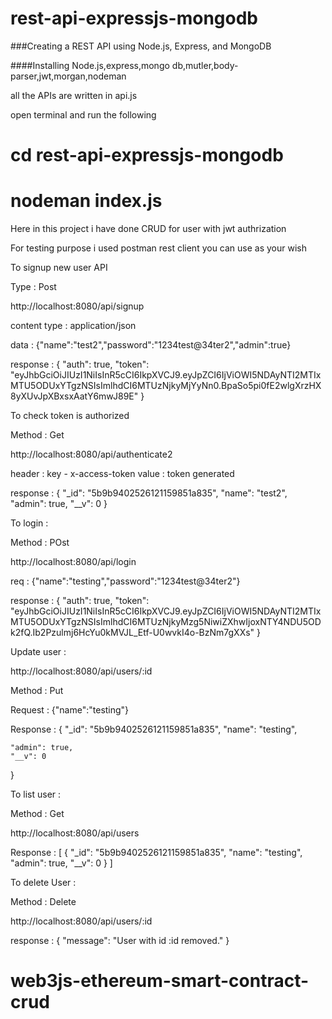 # rest-api-expressjs-mongodb

###Creating a REST API using Node.js, Express, and MongoDB

####Installing Node.js,express,mongo db,mutler,body-parser,jwt,morgan,nodeman

all the APIs are written in api.js

open terminal and run the following

# cd rest-api-expressjs-mongodb
# nodeman index.js


Here in this project i have done CRUD for user with jwt authrization

For testing purpose i used postman rest client you can use as your wish

To signup new user API

Type : Post

http://localhost:8080/api/signup

content type : application/json

data : {"name":"test2","password":"1234test@34ter2","admin":true}

response : {
    "auth": true,
    "token": "eyJhbGciOiJIUzI1NiIsInR5cCI6IkpXVCJ9.eyJpZCI6IjViOWI5NDAyNTI2MTIxMTU5ODUxYTgzNSIsImlhdCI6MTUzNjkyMjYyNn0.BpaSo5pi0fE2wlgXrzHX8yXUvJpXBxsxAatY6mwJ89E"
}

To check token is authorized 

Method : Get

http://localhost:8080/api/authenticate2

header : key - x-access-token value : token generated

response : {
    "_id": "5b9b9402526121159851a835",
    "name": "test2",
    "admin": true,
    "__v": 0
}

To login : 

Method : POst

http://localhost:8080/api/login

req : {"name":"testing","password":"1234test@34ter2"}

response : {
    "auth": true,
    "token": "eyJhbGciOiJIUzI1NiIsInR5cCI6IkpXVCJ9.eyJpZCI6IjViOWI5NDAyNTI2MTIxMTU5ODUxYTgzNSIsImlhdCI6MTUzNjkyMzg5NiwiZXhwIjoxNTY4NDU5ODk2fQ.Ib2Pzulmj6HcYu0kMVJL_Etf-U0wvkI4o-BzNm7gXXs"
}

Update user : 

http://localhost:8080/api/users/:id

Method : Put

Request : {"name":"testing"}

Response : {
    "_id": "5b9b9402526121159851a835",
    "name": "testing",
   
    "admin": true,
    "__v": 0
}

To list user : 

Method : Get 

http://localhost:8080/api/users

Response : [
    {
        "_id": "5b9b9402526121159851a835",
        "name": "testing",
        "admin": true,
        "__v": 0
    }
]

To delete User : 

Method : Delete 

http://localhost:8080/api/users/:id

response : {
    "message": "User with id :id removed."
}





# web3js-ethereum-smart-contract-crud
